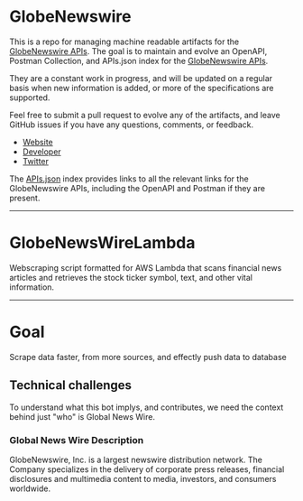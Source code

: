 # GlobeNewswire

This is a repo for managing machine readable artifacts for the [GlobeNewswire APIs](http://api.prnewswire.com). The goal is to maintain and evolve an OpenAPI, Postman Collection, and APIs.json index for the [GlobeNewswire APIs](http://api.prnewswire.com).

They are a constant work in progress, and will be updated on a regular basis when new information is added, or more of the specifications are supported.

Feel free to submit a pull request to evolve any of the artifacts, and leave GitHub issues if you have any questions, comments, or feedback.
- [Website](https://www.globenewswire.com/)
- [Developer](http://api.prnewswire.com)
- [Twitter](https://twitter.com/PRNewswire)

The [APIs.json](https://github.com/api-evangelist/globenewswire/blob/master/apis.json) index provides links to all the relevant links for the GlobeNewswire APIs, including the OpenAPI and Postman if they are present.

---

# GlobeNewsWireLambda

Webscraping script formatted for AWS Lambda that scans financial news articles and retrieves the stock ticker symbol, text, and other vital information.

---

# Goal

Scrape data faster, from more sources, and effectly push data to database 

## Technical challenges

To understand what this bot implys, and contributes, we need the context behind just "who" is Global News Wire.

### Global News Wire Description

GlobeNewswire, Inc. is a largest newswire distribution network. The Company specializes in the delivery of corporate press releases, financial disclosures and multimedia content to media, investors, and consumers worldwide.

